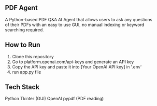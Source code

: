 ## PDF Agent
A Python-based PDF Q&A AI Agent that allows users to ask any questions of their PDFs with an easy to use GUI, no manual indexing or keyword searching required.

## How to Run
1) Clone this repository
2) Go to platform.openai.com/api-keys and generate an API key
3) Copy the API key and paste it into [Your OpenAI API key] in '.env'
4) run app.py file

## Tech Stack
Python
Tkinter (GUI)
OpenAI
pypdf (PDF reading)
